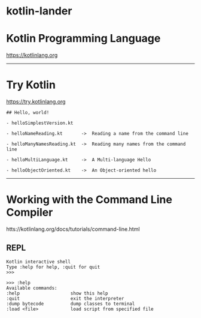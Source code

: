 # kotlin-lander

# Kotlin Programming Language
https://kotlinlang.org

---

# Try Kotlin
https://try.kotlinlang.org


    ## Hello, world!

    - helloSimplestVersion.kt

    - helloNameReading.kt       ->  Reading a name from the command line

    - helloManyNamesReading.kt  ->  Reading many names from the command line

    - helloMultiLanguage.kt     ->  A Multi-language Hello

    - helloObjectOriented.kt    ->  An Object-oriented hello

---

# Working with the Command Line Compiler
htts://kotlinlang.org/docs/tutorials/command-line.html

## REPL

    Kotlin interactive shell
    Type :help for help, :quit for quit
    >>>

    >>> :help
    Available commands:
    :help                   show this help
    :quit                   exit the interpreter
    :dump bytecode          dump classes to terminal
    :load <file>            load script from specified file

